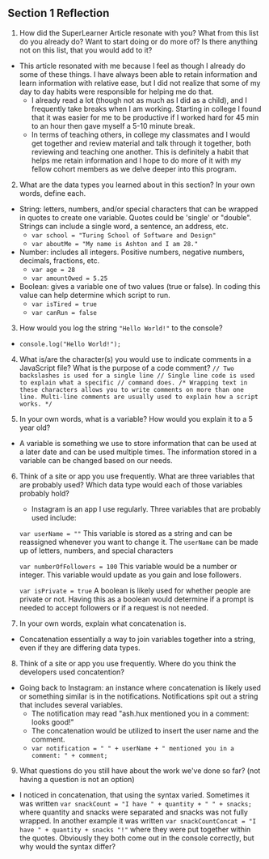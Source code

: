 ## Section 1 Reflection

1. How did the SuperLearner Article resonate with you? What from this list do you already do? Want to start doing or do more of? Is there anything not on this list, that you would add to it?
 - This article resonated with me because I feel as though I already do some of these things. I have always been able to retain information and learn information with relative ease, but I did not realize that some of my day to day habits were responsible for helping me do that.
    - I already read a lot (though not as much as I did as a child), and I frequently take breaks when I am working. Starting in college I found that it was easier for me to be productive if I worked hard for 45 min to an hour then gave myself a 5-10 minute break.
    - In terms of teaching others, in college my classmates and I would get together and review material and talk through it together, both reviewing and teaching one another. This is definitely a habit that helps me retain information and I hope to do more of it with my fellow cohort members as we delve deeper into this program.

2. What are the data types you learned about in this section? In your own words, define each.
  - String: letters, numbers, and/or special characters that can be wrapped in quotes to create one variable. Quotes could be 'single' or "double". Strings can include a single word, a sentence, an address, etc.
     - `var school = "Turing School of Software and Design"`
     - `var aboutMe = "My name is Ashton and I am 28."`
  - Number: includes all integers. Positive numbers, negative numbers, decimals, fractions, etc.
     - `var age = 28`
     - `var amountOwed = 5.25`
  - Boolean: gives a variable one of two values (true or false). In coding this value can help determine which script to run.
     - `var isTired = true`
     - `var canRun = false`


3. How would you log the string `"Hello World!"` to the console?
  - `console.log("Hello World!");`

4. What is/are the character(s) you would use to indicate comments in a JavaScript file? What is the purpose of a code comment?
   `// Two backslashes is used for a single line
   // Single line code is used to explain what a specific
   // command does.
    /*
    Wrapping text in these characters allows you to
    write comments on more than one line.
    Multi-line comments are usually used to explain how
    a script works.
    */`

5. In your own words, what is a variable? How would you explain it to a 5 year old?
  - A variable is something we use to store information that can be used at a later date and can be used multiple times. The information stored in a variable can be changed based on our needs.  

6. Think of a site or app you use frequently. What are three variables that are probably used? Which data type would each of those variables probably hold?
   - Instagram is an app I use regularly. Three variables that are probably used include:

   `var userName = ""` This variable is stored as a string and can be reassigned whenever you want to change it. The `userName` can be made up of letters, numbers, and special characters

   `var numberOfFollowers = 100` This variable would be a number or integer. This variable would update as you gain and lose followers.

   `var isPrivate = true` A boolean is likely used for whether people are private or not. Having this as a boolean would determine if a prompt is needed to accept followers or if a request is not needed.

7. In your own words, explain what concatenation is.
  - Concatenation essentially a way to join variables together into a string, even if they are differing data types.

8. Think of a site or app you use frequently. Where do you think the developers used concatention?
  - Going back to Instagram: an instance where concatenation is likely used or something similar is in the notifications. Notifications spit out a string that includes several variables.
    - The notification may read "ash.hux mentioned you in a comment: looks good!"
    - The concatenation would be utilized to insert the user name and the comment.
    - `var notification = " " + userName + " mentioned you in a comment: " + comment; `

9. What questions do you still have about the work we've done so far? (not having a question is not an option)
 - I noticed in concatenation, that using the syntax varied. Sometimes it was written `var snackCount = "I have " + quantity + " " + snacks;` where quantity and snacks were separated and snacks was not fully wrapped. In another example it was written `var snackCountConcat = "I have " + quantity + snacks "!"` where they were put together within the quotes. Obviously they both come out in the console correctly, but why would the syntax differ?
